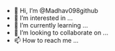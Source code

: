 - 👋 Hi, I’m @Madhav098github
- 👀 I’m interested in ...
- 🌱 I’m currently learning ...
- 💞️ I’m looking to collaborate on ...
- 📫 How to reach me ...

<!---
Madhav098github/Madhav098github is a ✨ special ✨ repository because its `README.md` (this file) appears on your GitHub profile.
You can click the Preview link to take a look at your changes.
--->
